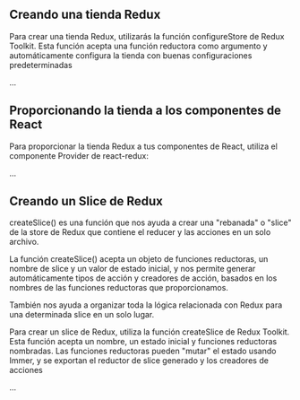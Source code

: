 ## Creando una tienda Redux

Para crear una tienda Redux, utilizarás la función configureStore de Redux Toolkit. Esta función acepta una función reductora como argumento y automáticamente configura la tienda con buenas configuraciones predeterminadas

...

## Proporcionando la tienda a los componentes de React

Para proporcionar la tienda Redux a tus componentes de React, utiliza el componente Provider de react-redux:

...

## Creando un Slice de Redux

createSlice() es una función que nos ayuda a crear una "rebanada" o "slice" de la store de Redux que contiene el reducer y las acciones en un solo archivo.

La función createSlice() acepta un objeto de funciones reductoras, un nombre de slice y un valor de estado inicial, y nos permite generar automáticamente tipos de acción y creadores de acción, basados en los nombres de las funciones reductoras que proporcionamos.

También nos ayuda a organizar toda la lógica relacionada con Redux para una determinada slice en un solo lugar.

Para crear un slice de Redux, utiliza la función createSlice de Redux Toolkit. Esta función acepta un nombre, un estado inicial y funciones reductoras nombradas. Las funciones reductoras pueden "mutar" el estado usando Immer, y se exportan el reductor de slice generado y los creadores de acciones

...
